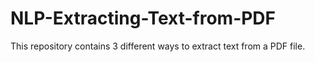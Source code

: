 # NLP-Extracting-Text-from-PDF

This repository contains 3 different ways to extract text from a PDF file.
